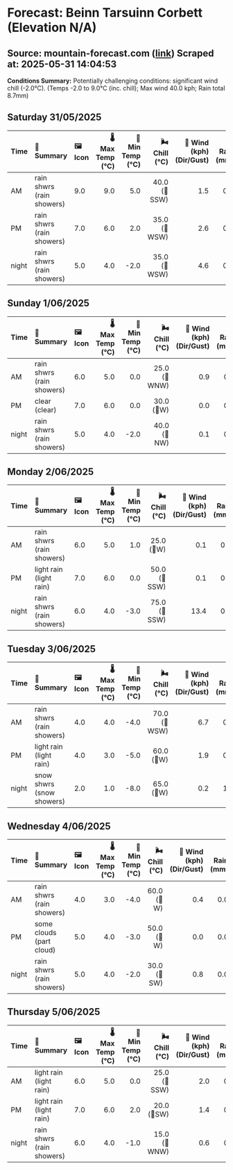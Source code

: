 # Forecast: Beinn Tarsuinn Corbett (Elevation N/A)
**Source:** mountain-forecast.com ([link](https://www.mountain-forecast.com/peaks/Beinn-Tarsuinn-Corbett/forecasts/826))
**Scraped at:** 2025-05-31 14:04:53
---

**Conditions Summary:** Potentially challenging conditions: significant wind chill (-2.0°C). (Temps -2.0 to 9.0°C (inc. chill); Max wind 40.0 kph; Rain total 8.7mm)

## Saturday 31/05/2025
| **Time** | **📝 Summary** | **🖼️ Icon** | **🌡️ Max Temp (°C)** | **🥶 Min Temp (°C)** | **🌬️ Chill (°C)** | **💨 Wind (kph) (Dir/Gust)** | **💧 Rain (mm)** | **❄️ Snow (cm)** | **☁️ Cloud Base (m)** | **🧊 Freezing Lvl (m)** |
|:------- |:------- |:----- |--------------: |-------------: |-----------: |---------------------: |---------: |----------: |---------------: |----------------: |
| AM      | rain shwrs<br><span class="icon-desc">(rain showers)</span> | 9.0 | 9.0 | 5.0 | 40.0<br>(🧭SSW) | 1.5 | 0.0 | 200 | 2250 |
| PM      | rain shwrs<br><span class="icon-desc">(rain showers)</span> | 7.0 | 6.0 | 2.0 | 35.0<br>(🧭WSW) | 2.6 | 0.0 | 150 | 2000 |
| night   | rain shwrs<br><span class="icon-desc">(rain showers)</span> | 5.0 | 4.0 | -2.0 | 35.0<br>(🧭WSW) | 4.6 | 0.0 | 750 | 1500 |

## Sunday 1/06/2025
| **Time** | **📝 Summary** | **🖼️ Icon** | **🌡️ Max Temp (°C)** | **🥶 Min Temp (°C)** | **🌬️ Chill (°C)** | **💨 Wind (kph) (Dir/Gust)** | **💧 Rain (mm)** | **❄️ Snow (cm)** | **☁️ Cloud Base (m)** | **🧊 Freezing Lvl (m)** |
|:------- |:------- |:----- |--------------: |-------------: |-----------: |---------------------: |---------: |----------: |---------------: |----------------: |
| AM      | rain shwrs<br><span class="icon-desc">(rain showers)</span> | 6.0 | 5.0 | 0.0 | 25.0<br>(🧭WNW) | 0.9 | 0.0 | 150 | 1600 |
| PM      | clear<br><span class="icon-desc">(clear)</span> | 7.0 | 6.0 | 0.0 | 30.0<br>(🧭W) | 0.0 | 0.0 | - | 1650 |
| night   | rain shwrs<br><span class="icon-desc">(rain showers)</span> | 5.0 | 4.0 | -2.0 | 40.0<br>(🧭NW) | 0.1 | 0.0 | 400 | 1500 |

## Monday 2/06/2025
| **Time** | **📝 Summary** | **🖼️ Icon** | **🌡️ Max Temp (°C)** | **🥶 Min Temp (°C)** | **🌬️ Chill (°C)** | **💨 Wind (kph) (Dir/Gust)** | **💧 Rain (mm)** | **❄️ Snow (cm)** | **☁️ Cloud Base (m)** | **🧊 Freezing Lvl (m)** |
|:------- |:------- |:----- |--------------: |-------------: |-----------: |---------------------: |---------: |----------: |---------------: |----------------: |
| AM      | rain shwrs<br><span class="icon-desc">(rain showers)</span> | 6.0 | 5.0 | 1.0 | 25.0<br>(🧭W) | 0.1 | 0.0 | 700 | 1350 |
| PM      | light rain<br><span class="icon-desc">(light rain)</span> | 7.0 | 6.0 | 0.0 | 50.0<br>(🧭SSW) | 0.1 | 0.0 | 700 | 1850 |
| night   | rain shwrs<br><span class="icon-desc">(rain showers)</span> | 6.0 | 4.0 | -3.0 | 75.0<br>(🧭SSW) | 13.4 | 0.0 | 100 | 1850 |

## Tuesday 3/06/2025
| **Time** | **📝 Summary** | **🖼️ Icon** | **🌡️ Max Temp (°C)** | **🥶 Min Temp (°C)** | **🌬️ Chill (°C)** | **💨 Wind (kph) (Dir/Gust)** | **💧 Rain (mm)** | **❄️ Snow (cm)** | **☁️ Cloud Base (m)** | **🧊 Freezing Lvl (m)** |
|:------- |:------- |:----- |--------------: |-------------: |-----------: |---------------------: |---------: |----------: |---------------: |----------------: |
| AM      | rain shwrs<br><span class="icon-desc">(rain showers)</span> | 4.0 | 4.0 | -4.0 | 70.0<br>(🧭WSW) | 6.7 | 0.0 | 50 | 1600 |
| PM      | light rain<br><span class="icon-desc">(light rain)</span> | 4.0 | 3.0 | -5.0 | 60.0<br>(🧭W) | 1.9 | 0.0 | 200 | 1450 |
| night   | snow shwrs<br><span class="icon-desc">(snow showers)</span> | 2.0 | 1.0 | -8.0 | 65.0<br>(🧭W) | 0.2 | 1.0 | 450 | 1050 |

## Wednesday 4/06/2025
| **Time** | **📝 Summary** | **🖼️ Icon** | **🌡️ Max Temp (°C)** | **🥶 Min Temp (°C)** | **🌬️ Chill (°C)** | **💨 Wind (kph) (Dir/Gust)** | **💧 Rain (mm)** | **❄️ Snow (cm)** | **☁️ Cloud Base (m)** | **🧊 Freezing Lvl (m)** |
|:------- |:------- |:----- |--------------: |-------------: |-----------: |---------------------: |---------: |----------: |---------------: |----------------: |
| AM      | rain shwrs<br><span class="icon-desc">(rain showers)</span> | 4.0 | 3.0 | -4.0 | 60.0<br>(🧭W) | 0.4 | 0.0 | 600 | 1100 |
| PM      | some clouds<br><span class="icon-desc">(part cloud)</span> | 5.0 | 4.0 | -3.0 | 50.0<br>(🧭W) | 0.0 | 0.0 | 650 | 1300 |
| night   | rain shwrs<br><span class="icon-desc">(rain showers)</span> | 5.0 | 4.0 | -2.0 | 30.0<br>(🧭SW) | 0.8 | 0.0 | 800 | 1450 |

## Thursday 5/06/2025
| **Time** | **📝 Summary** | **🖼️ Icon** | **🌡️ Max Temp (°C)** | **🥶 Min Temp (°C)** | **🌬️ Chill (°C)** | **💨 Wind (kph) (Dir/Gust)** | **💧 Rain (mm)** | **❄️ Snow (cm)** | **☁️ Cloud Base (m)** | **🧊 Freezing Lvl (m)** |
|:------- |:------- |:----- |--------------: |-------------: |-----------: |---------------------: |---------: |----------: |---------------: |----------------: |
| AM      | light rain<br><span class="icon-desc">(light rain)</span> | 6.0 | 5.0 | 0.0 | 25.0<br>(🧭SSW) | 2.0 | 0.0 | 300 | 1650 |
| PM      | light rain<br><span class="icon-desc">(light rain)</span> | 7.0 | 6.0 | 2.0 | 20.0<br>(🧭SW) | 1.4 | 0.0 | 100 | 1850 |
| night   | rain shwrs<br><span class="icon-desc">(rain showers)</span> | 6.0 | 4.0 | -1.0 | 15.0<br>(🧭WNW) | 0.6 | 0.0 | 650 | 1800 |